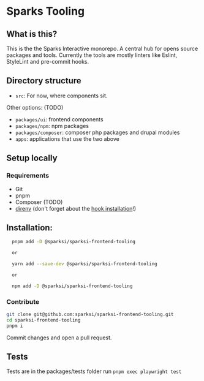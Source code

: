 # Sparks Tooling

## What is this?

This is the the Sparks Interactive monorepo. A central hub for opens source packages and tools.
Currently the tools are mostly linters like Eslint, StyleLint and pre-commit hooks.

## Directory structure
- `src`: For now, where components sit.

Other options: (TODO)
- `packages/ui`: frontend components
- `packages/npm`: npm packages
- `packages/composer`: composer php packages and drupal modules
- `apps`: applications that use the two above

## Setup locally

### Requirements

- Git
- pnpm
- Composer (TODO)
- [direnv](https://direnv.net/docs/installation.html) (don't forget about the [hook installation](https://direnv.net/docs/hook.html)!)

## Installation:

```sh
  pnpm add -D @sparksi/sparksi-frontend-tooling

  or

  yarn add --save-dev @sparksi/sparksi-frontend-tooling

  or

  npm add -D @sparksi/sparksi-frontend-tooling

```


### Contribute

```sh
git clone git@github.com:sparksi/sparksi-frontend-tooling.git
cd sparksi-frontend-tooling
pnpm i
```
Commit changes and open a pull request.

## Tests
Tests are in the packages/tests folder
run `pnpm exec playwright test`
